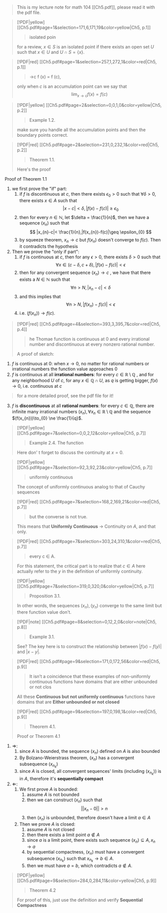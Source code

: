 > This is my lecture note for math 104 [[Ch5.pdf]], please read it with the pdf file.

> [!PDF|yellow] [[Ch5.pdf#page=1&selection=171,6,171,19&color=yellow|Ch5, p.1]]
> > isolated poin
> 
> for a review, $x \in S$ is an isolated point if there exists an open set $U$ such that $x \in U$ and $U \cap S = \{ x \}$.

> [!PDF|red] [[Ch5.pdf#page=1&selection=257,1,272,1&color=red|Ch5, p.1]]
> > →c f (x) = f (c),
> 
> only when $c$ is an accumulation point  can we say that $$
\lim_{ x \to c } f(x) = f(c)
$$

> [!PDF|yellow] [[Ch5.pdf#page=2&selection=0,0,1,0&color=yellow|Ch5, p.2]]
> > Example 1.2.
> 
> make sure you handle all the accumulation points and then the boundary points correct.

> [!PDF|red] [[Ch5.pdf#page=2&selection=231,0,232,1&color=red|Ch5, p.2]]
> > Theorem 1.1. 
> 
> Here's the proof

Proof of Theorem 1.1
1. we first prove the "if" part:
	1. if $f$ is discontinuous at $c$, then there exists $\epsilon_{0}>0$ such that $\forall \delta>0$, there exists $x \in A$ such that $$
|x-c|<\delta,|f(x)-f(c)|\geq\epsilon_{0}
$$
	2. then for every $n \in \mathbb{N}$, let $\delta = \frac{1}{n}$, then we have a sequence $(x_{n})$ such that $$
|x_{n}-c|< \frac{1}{n},|f(x_{n})-f(c)|\geq \epsilon_{0}
$$
	3. by squeeze theorem, $x_{n} \to c$ but $f(x_{n})$ doesn't converge to $f(c)$. Then it contradicts the hypothesis
2. Then we prove the "only if part":
	1. if $f$ is continuous at $c$, then for any $\epsilon>0$, there exists $\delta >0$ such that $$
\forall x \in(c-\delta ,c+\delta),|f(x)-f(c)|<\epsilon
$$
	2. then for any convergent sequence $(x_{n})\to c$ , we have that there exists a $N \in \mathbb{N}$ such that $$
\forall n>N,|x_{n}-c|<\delta
$$
	3. and this implies that $$
\forall n>N, |f(x_{n})-f(c)|<\epsilon
$$
	4. i.e. $(f(x_{n}))\to f(c)$.

> [!PDF|red] [[Ch5.pdf#page=4&selection=393,3,395,7&color=red|Ch5, p.4]]
> > he Thomae function is continuous at 0 and every irrational number and discontinuous at every nonzero rational number.
> 
> A proof of sketch:

1. $f$ is continuous at $0$: when $x \to 0$, no matter for rational numbers or irrational numbers the function value approaches $0$
2. $f$ is continuous at all **irrational numbers**: for every $c \in \mathbb{R} \setminus \mathbb{Q}$ , and for any neighborhood $U$ of $c$, for any $x \in \mathbb{Q} \cap U$, as $q$ is getting bigger, $f(x) \to 0$, i.e. continuous at $c$
> for a more detailed proof, see the pdf file for it!
3. $f$ is **discontinuous** at all **rational numbers**: for every $c \in \mathbb{Q}$,  there are infinite many irrational numbers $(x_{n}),\forall x_{n} \in \mathbb{R} \setminus\mathbb{Q}$  and the sequence $(f(x_{n}))\to_{0} \ne \frac{1}{q}$.

> [!PDF|yellow] [[Ch5.pdf#page=7&selection=0,0,2,12&color=yellow|Ch5, p.7]]
> > Example 2.4. The function
> 
> Here don' t forget to discuss the continuity at $x =0$.

> [!PDF|yellow] [[Ch5.pdf#page=7&selection=92,3,92,23&color=yellow|Ch5, p.7]]
> > uniformly continuous
> 
> The concept of uniformly continuous analog to that of Cauchy sequences

> [!PDF|red] [[Ch5.pdf#page=7&selection=168,2,169,21&color=red|Ch5, p.7]]
> > but the converse is not true.
> 
> This means that **Uniformly Continuous** $\to$ Continuity on $A$, and that only.

> [!PDF|red] [[Ch5.pdf#page=7&selection=303,24,310,1&color=red|Ch5, p.7]]
> >  every c ∈ A.
> 
> For this statement, the critical part is to realize that $c \in A$ here actually refer to the $y$ in the definition of uniformly continuity.

> [!PDF|yellow] [[Ch5.pdf#page=7&selection=319,0,320,0&color=yellow|Ch5, p.7]]
> > Proposition 3.1.
> 
> In other words, the sequences $(x_{n}),(y_{n})$ converge to the same limit but there function value don't.

> [!PDF|note] [[Ch5.pdf#page=8&selection=0,12,2,0&color=note|Ch5, p.8]]
> > Example 3.1. 
> 
> See?  The key here is to construct the relationship between $|f(x)-f(y)|$ and $|x-y|$.



> [!PDF|red] [[Ch5.pdf#page=9&selection=171,0,172,56&color=red|Ch5, p.9]]
> > It isn’t a coincidence that these examples of non-uniformly continuous functions have domains that are either unbounded or not clos
> > 
> All these **Continuous but not uniformly continuous** functions have domains that are **Either unbounded or not closed**

> [!PDF|red] [[Ch5.pdf#page=9&selection=197,0,198,1&color=red|Ch5, p.9]]
> > Theorem 4.1. 
> 
> Proof or Theorem 4.1

1. $\Rightarrow$: 
	1. since $A$ is bounded, the sequence $(x_{n})$ defined on $A$ is also bounded
	2. By Bolzano-Weierstrass theorem, $(x_{n})$ has a convergent subsequence $(x_{n_{k}})$ 
	3. since $A$ is closed, all convergent sequences' limits (including $(x_{n_{k}})$) is in $A$, therefore it's **sequentially compact**
2. $\Leftarrow$:
	1. We first prove $A$ is bounded:
		1. assume $A$ is not bounded
		2. then we can construct $(x_{n})$ such that $$
||x_{n}-0||>n
$$
		3. then $(x_{n})$ is unbounded, therefore doesn't have a limit $a \in A$
	2. Then we prove $A$ is closed:
		1. assume $A$ is not closed
		2. then there exists a limit point $a \not\in A$
		3. since $a$ is a limit point, there exists such sequence $(x_{n})  \subseteq A,x_{n} \to a$
		4. by sequential compactness, $(x_{n})$ must have a convergent subsequence $(x_{n_{k}})$ such that $x_{n_{k}}\to b \in A$.
		5. then we must have $a=b$, which contradicts $a \not\in A$.
> [!PDF|yellow] [[Ch5.pdf#page=9&selection=284,0,284,11&color=yellow|Ch5, p.9]]
> > Theorem 4.2
> 
> For proof of this, just use the definition and verify **Sequential Compactness**


